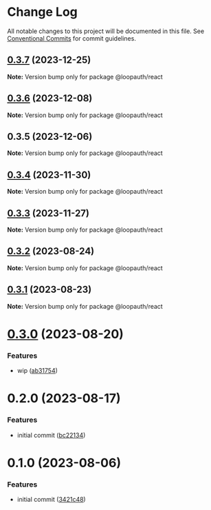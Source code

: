 # Change Log

All notable changes to this project will be documented in this file.
See [Conventional Commits](https://conventionalcommits.org) for commit guidelines.

## [0.3.7](https://github.com/betaly/loopauth-js/compare/@loopauth/react@0.3.6...@loopauth/react@0.3.7) (2023-12-25)

**Note:** Version bump only for package @loopauth/react





## [0.3.6](https://github.com/betaly/loopauth-js/compare/@loopauth/react@0.3.5...@loopauth/react@0.3.6) (2023-12-08)

**Note:** Version bump only for package @loopauth/react





## 0.3.5 (2023-12-06)

**Note:** Version bump only for package @loopauth/react





## [0.3.4](https://github.com/betaly/loopauth-js/compare/@loopauth/react@0.3.3...@loopauth/react@0.3.4) (2023-11-30)

**Note:** Version bump only for package @loopauth/react





## [0.3.3](https://github.com/betaly/loopauth-js/compare/@loopauth/react@0.3.2...@loopauth/react@0.3.3) (2023-11-27)

**Note:** Version bump only for package @loopauth/react





## [0.3.2](https://github.com/betaly/loopauth-js/compare/@loopauth/react@0.3.1...@loopauth/react@0.3.2) (2023-08-24)

**Note:** Version bump only for package @loopauth/react





## [0.3.1](https://github.com/betaly/loopauth-js/compare/@loopauth/react@0.3.0...@loopauth/react@0.3.1) (2023-08-23)

**Note:** Version bump only for package @loopauth/react





# [0.3.0](https://github.com/betaly/loopauth-js/compare/@loopauth/react@0.2.0...@loopauth/react@0.3.0) (2023-08-20)


### Features

* wip ([ab31754](https://github.com/betaly/loopauth-js/commit/ab31754ee965c6a2f7bab7299cc84bfcda3175fe))





# 0.2.0 (2023-08-17)


### Features

* initial commit ([bc22134](https://github.com/betaly/loopauth-js/commit/bc221345d4fd004234c6ebbf44f13dc6790a388f))





# 0.1.0 (2023-08-06)


### Features

* initial commit ([3421c48](https://gitr.net/betaly/loopx/commits/3421c48046c094d0f6e1e68a2fbf35b5facd6736))
